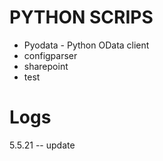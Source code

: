 # PYTHON SCRIPS 

* Pyodata - Python OData client 
* configparser
* sharepoint
* test

# Logs 
5.5.21 -- update